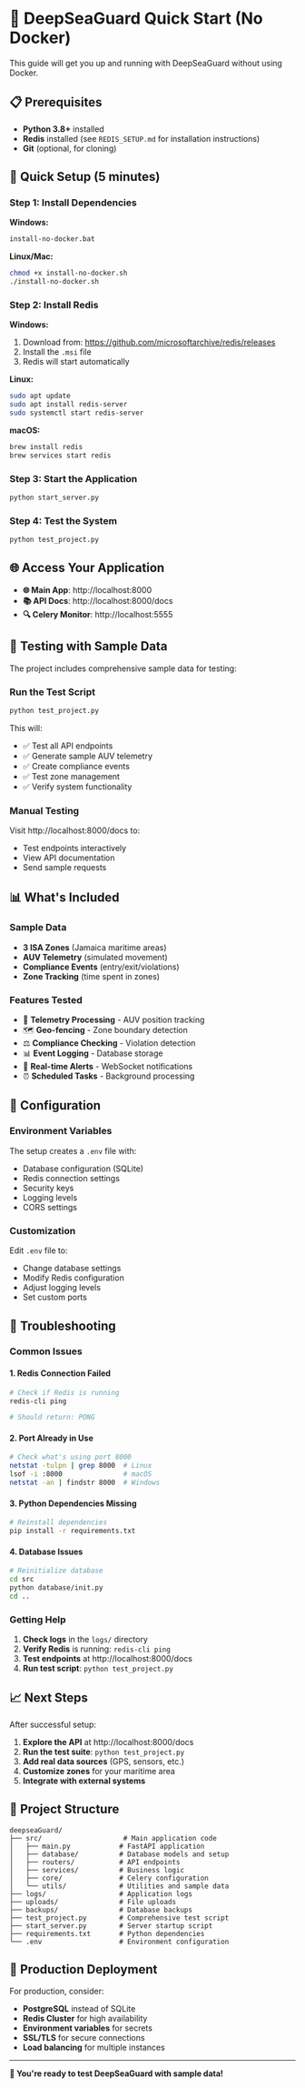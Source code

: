 # 🚀 DeepSeaGuard Quick Start (No Docker)

This guide will get you up and running with DeepSeaGuard without using Docker.

## 📋 Prerequisites

- **Python 3.8+** installed
- **Redis** installed (see `REDIS_SETUP.md` for installation instructions)
- **Git** (optional, for cloning)

## 🎯 Quick Setup (5 minutes)

### Step 1: Install Dependencies

**Windows:**
```bash
install-no-docker.bat
```

**Linux/Mac:**
```bash
chmod +x install-no-docker.sh
./install-no-docker.sh
```

### Step 2: Install Redis

**Windows:**
1. Download from: https://github.com/microsoftarchive/redis/releases
2. Install the `.msi` file
3. Redis will start automatically

**Linux:**
```bash
sudo apt update
sudo apt install redis-server
sudo systemctl start redis-server
```

**macOS:**
```bash
brew install redis
brew services start redis
```

### Step 3: Start the Application

```bash
python start_server.py
```

### Step 4: Test the System

```bash
python test_project.py
```

## 🌐 Access Your Application

- **🌐 Main App**: http://localhost:8000
- **📚 API Docs**: http://localhost:8000/docs
- **🔍 Celery Monitor**: http://localhost:5555

## 🧪 Testing with Sample Data

The project includes comprehensive sample data for testing:

### Run the Test Script
```bash
python test_project.py
```

This will:
- ✅ Test all API endpoints
- ✅ Generate sample AUV telemetry
- ✅ Create compliance events
- ✅ Test zone management
- ✅ Verify system functionality

### Manual Testing
Visit http://localhost:8000/docs to:
- Test endpoints interactively
- View API documentation
- Send sample requests

## 📊 What's Included

### Sample Data
- **3 ISA Zones** (Jamaica maritime areas)
- **AUV Telemetry** (simulated movement)
- **Compliance Events** (entry/exit/violations)
- **Zone Tracking** (time spent in zones)

### Features Tested
- 🚢 **Telemetry Processing** - AUV position tracking
- 🗺️ **Geo-fencing** - Zone boundary detection
- ⚖️ **Compliance Checking** - Violation detection
- 📊 **Event Logging** - Database storage
- 🔔 **Real-time Alerts** - WebSocket notifications
- ⏰ **Scheduled Tasks** - Background processing

## 🔧 Configuration

### Environment Variables
The setup creates a `.env` file with:
- Database configuration (SQLite)
- Redis connection settings
- Security keys
- Logging levels
- CORS settings

### Customization
Edit `.env` file to:
- Change database settings
- Modify Redis configuration
- Adjust logging levels
- Set custom ports

## 🚨 Troubleshooting

### Common Issues

#### 1. Redis Connection Failed
```bash
# Check if Redis is running
redis-cli ping

# Should return: PONG
```

#### 2. Port Already in Use
```bash
# Check what's using port 8000
netstat -tulpn | grep 8000  # Linux
lsof -i :8000               # macOS
netstat -an | findstr 8000  # Windows
```

#### 3. Python Dependencies Missing
```bash
# Reinstall dependencies
pip install -r requirements.txt
```

#### 4. Database Issues
```bash
# Reinitialize database
cd src
python database/init.py
cd ..
```

### Getting Help

1. **Check logs** in the `logs/` directory
2. **Verify Redis** is running: `redis-cli ping`
3. **Test endpoints** at http://localhost:8000/docs
4. **Run test script**: `python test_project.py`

## 📈 Next Steps

After successful setup:

1. **Explore the API** at http://localhost:8000/docs
2. **Run the test suite**: `python test_project.py`
3. **Add real data sources** (GPS, sensors, etc.)
4. **Customize zones** for your maritime area
5. **Integrate with external systems**

## 🎯 Project Structure

```
deepseaGuard/
├── src/                    # Main application code
│   ├── main.py            # FastAPI application
│   ├── database/          # Database models and setup
│   ├── routers/           # API endpoints
│   ├── services/          # Business logic
│   ├── core/              # Celery configuration
│   └── utils/             # Utilities and sample data
├── logs/                  # Application logs
├── uploads/               # File uploads
├── backups/               # Database backups
├── test_project.py        # Comprehensive test script
├── start_server.py        # Server startup script
├── requirements.txt       # Python dependencies
└── .env                   # Environment configuration
```

## 🚀 Production Deployment

For production, consider:
- **PostgreSQL** instead of SQLite
- **Redis Cluster** for high availability
- **Environment variables** for secrets
- **SSL/TLS** for secure connections
- **Load balancing** for multiple instances

---

**🎉 You're ready to test DeepSeaGuard with sample data!** 